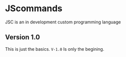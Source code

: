 # JScommands

JSC is an in development custom programming language

## Version 1.0

This is just the basics. `V-1.0` Is only the begining.
